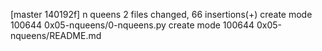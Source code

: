 [master 140192f] n queens
 2 files changed, 66 insertions(+)
 create mode 100644 0x05-nqueens/0-nqueens.py
 create mode 100644 0x05-nqueens/README.md
